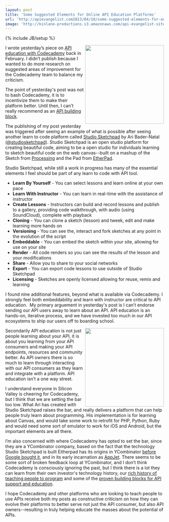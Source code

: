 ```yaml
---
layout: post
title: 'Some Suggested Elements for Online API Education Platforms'
url: 'http://apievangelist.com2013/04/10/some-suggested-elements-for-online-api-education-platforms/'
image: 'http://kinlane-productions.s3.amazonaws.com/api-evangelist-site/blog/studeio-sketchpad-logo.png'
---
```

{% include JB/setup %}
<p>
     <a title="Studio Sketchpad" href="http://studio.sketchpad.cc/" target="_blank"><img src="https://s3.amazonaws.com/kinlane-productions/api-evangelist/studio-sketchpad/studeio-sketchpad-logo.png"  width="250" align="right" /></a>
</p>
<p>
     I wrote yesterday’s piece on <a href="/2013/04/09/api-education-with-codecademy/">API education with Codecademy</a> back in February. I didn’t publish because I wanted to do more research on suggested areas of improvement for the Codecademy team to balance my criticism.
</p>
<p>
     The point of yesterday's post was not to bash Codecademy, it is to incentivize them to make their platform better. Until then, I can't really recommend as an <a title="API Building Block" href="/buildingblocks/">API building block</a>.
</p>
<p>
     The publishing of my post yesterday was triggered after seeing an example of what is possible after seeing another learn to code platform called <a title="Studio Sketchpad" href="http://studio.sketchpad.cc/" target="_blank">Studio Sketchpad</a> by Ari Bader-Natal (<a href="https://twitter.com/studiosketchpad">@studiosketchpad</a>). Studio Sketchpad is an open studio platform for creating beautiful code, aiming to be a open studio for individuals learning to sketch beautiful code on the web canvas--built on a mashup of the Sketch from <a title="Processing" href="http://processingjs.org/">Processing</a> and the Pad from <a href="http://etherpad.com/">EtherPad</a>.
</p>
<p>
     Studio Sketchpad, while still a work in progress has many of the essential elements I feel should be part of any learn to code with API tool.
</p>
<ul>
     <li>
          <strong>Learn By Yourself</strong> - You can select lessons and learn online at your own pace
     </li>
     <li>
          <strong>Learn With Instructor</strong> - You can learn in real-time with the assistance of instructor
     </li>
     <li>
          <strong>Create Lessons</strong> - Instructors can build and record lessons and publish to a gallery, providing code walkthrough, with audio (using SoundCloud), complete with playback
     </li>
     <li>
          <strong>Cloning</strong> - You can clone a sketch (lesson) and tweek, edit and make learning more hands on
     </li>
     <li>
          <strong>Versioning</strong> - You can see the, interact and fork sketches at any point in the evolution of the script
     </li>
     <li>
          <strong>Embeddable</strong> - You can embed the sketch within your site, allowing for use on your site
     </li>
     <li>
          <strong>Render</strong> - All code renders so you can see the results of the lesson and your modifications
     </li>
     <li>
          <strong>Share</strong> - Allow you to share to your social networks
     </li>
     <li>
          <strong>Export</strong> - You can export code lessons to use outside of Studio Sketchpad
     </li>
     <li>
          <strong>Licensing</strong> - Sketches are openly licensed allowing for reuse, remix and learning
     </li>
</ul>
<p>
     I found nine additional features, beyond what is available via Codecademy. I strongly feel both embeddability and learn with instructor are critical to API education.  My primary arguement in yesterday's post is I can’t endorse sending our API users away to learn about an API. API education is an hands-on, iterative process, and we have invested too much in our API ecosystems to ship our users off to boarding school.
</p>
<p>
     <a title="Studio Sketchpad" href="http://studio.sketchpad.cc/" target="_blank"><img src="https://s3.amazonaws.com/kinlane-productions/api-evangelist/studio-sketchpad/studio-sketchpad-example.png"  width="250" align="right" /></a>
</p>
<p>
     Secondarily API education is not just people learning about your API, it is about you learning from your API consumers and making your API endpoints, resources and community better. As API owners there is so much to learn through interacting with our API consumers as they learn and integrate with a platform. API education isn’t a one way street.
</p>
<p>
     I understand everyone in Silicon Valley is cheering for Codecademy, but I think that we are setting the bar too low. What Ari has created with Studio Sketchpad raises the bar, and really delivers a platform that can help people truly learn about programming. His implementation is for learning about Canvas, and would take some work to retrofit for PHP, Python, Ruby and would need some sort of emulator to work for iOS and Android, but the important elements are all there.
</p>
<p>
     I’m also concerned with where Codecademy has opted to set the bar, since they are a YCombinator company, based on the fact that the technology Studio Sketchpad is built Eitherpad has its origins in YCombinator <a href="https://news.ycombinator.com/item?id=977015">before Google bought it</a>, and in its early incarnation as <a href="https://en.wikipedia.org/wiki/AppJet">AppJet</a>. There seems to be some sort of broken feedback loop at YCombinator, and I don’t think Codecademy is consciously ignoring the past, but I think there is a lot they can learn from their own investor's technology history, our <a href="http://guide.hackeducation.com/techies.php">rich history of teaching people to program</a> and some of the <a href="http://apievangelist.com/buildingblocks/">proven building blocks for API support and education</a>.
</p>
<p>
     I hope Codecademy and other platforms who are looking to teach people to use APIs receive both my posts as constructive criticism on how they can evolve their platforms to better serve not just the API consumer, but also API owners--resulting in truly helping educate the masses about the potential of APIs.
</p>
